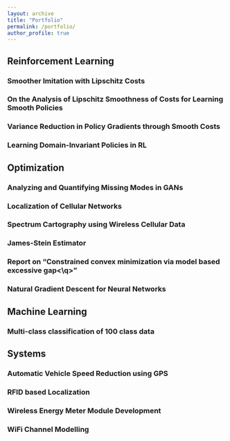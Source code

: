 ```yaml
---
layout: archive
title: "Portfolio"
permalink: /portfolio/
author_profile: true
---
```


## Reinforcement Learning 

### Smoother Imitation with Lipschitz Costs

### On the Analysis of Lipschitz Smoothness of Costs for Learning Smooth Policies

### Variance Reduction in Policy Gradients through Smooth Costs  

### Learning Domain-Invariant Policies in RL

## Optimization 

### Analyzing and Quantifying Missing Modes in GANs

### Localization of Cellular Networks 

### Spectrum Cartography using Wireless Cellular Data

### James-Stein Estimator

### Report on <q>Constrained convex minimization via model based excessive gap<\q>

### Natural Gradient Descent for Neural Networks

## Machine Learning 

### Multi-class classification of 100 class data 

## Systems 

### Automatic Vehicle Speed Reduction using GPS

### RFID based Localization 

### Wireless Energy Meter Module Development 

### WiFi Channel Modelling 


